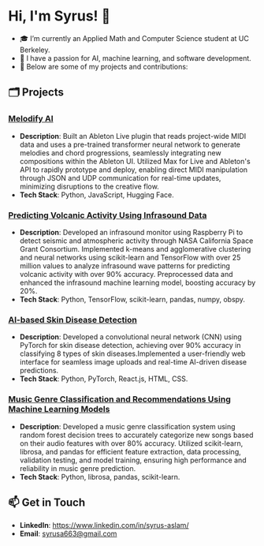# Hi, I'm Syrus! 👋

- 🎓 I’m currently an Applied Math and Computer Science student at UC Berkeley.
- 🌟 I have a passion for AI, machine learning, and software development.
- 🚀 Below are some of my projects and contributions:

## 🗂️ Projects

### [Melodify AI](https://github.com/melodify-ai)
- **Description**: Built an Ableton Live plugin that reads project-wide MIDI data and uses a pre-trained transformer neural network to generate melodies and chord progressions, seamlessly integrating new compositions within the Ableton UI. Utilized Max for Live and Ableton's API to rapidly prototype and deploy, enabling direct MIDI manipulation through JSON and UDP communication for real-time updates, minimizing disruptions to the creative flow.
- **Tech Stack**: Python, JavaScript, Hugging Face.

### [Predicting Volcanic Activity Using Infrasound Data](https://github.com/arnavsurve/ARC-NASA-CSGC-infrasound/tree/dataset-testing)
- **Description**: Developed an infrasound monitor using Raspberry Pi to detect seismic and atmospheric activity through NASA California Space Grant Consortium. Implemented k-means and agglomerative clustering and neural networks using scikit-learn and TensorFlow with over 25 million values to analyze infrasound wave patterns for predicting volcanic activity with over 90% accuracy. Preprocessed data and enhanced the infrasound machine learning model, boosting accuracy by 20%.
- **Tech Stack**: Python, TensorFlow, scikit-learn, pandas, numpy, obspy.

### [AI-based Skin Disease Detection](https://github.com/syrusaslam/AI-Skin-Disease-Detection)
- **Description**: Developed a convolutional neural network (CNN) using PyTorch for skin disease detection, achieving over 90% accuracy in classifying 8 types of skin diseases.Implemented a user-friendly web interface for seamless image uploads and real-time AI-driven disease predictions.
- **Tech Stack**: Python, PyTorch, React.js, HTML, CSS.

### [Music Genre Classification and Recommendations Using Machine Learning Models](https://github.com/arnavsurve/sampling)
- **Description**: Developed a music genre classification system using random forest decision trees to accurately categorize new songs based on their audio features with over 80% accuracy. Utilized scikit-learn, librosa, and pandas for efficient feature extraction, data processing, validation testing, and model training, ensuring high performance and reliability in music genre prediction.
- **Tech Stack**: Python, librosa, pandas, scikit-learn.

## 📫 Get in Touch

- **LinkedIn**: https://www.linkedin.com/in/syrus-aslam/
- **Email**: syrusa663@gmail.com
